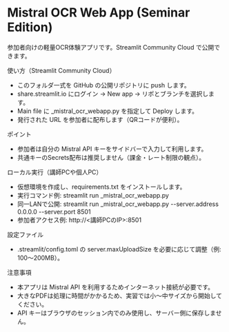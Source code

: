 # Mistral OCR Web App (Seminar Edition)

参加者向けの軽量OCR体験アプリです。Streamlit Community Cloud で公開できます。

使い方（Streamlit Community Cloud）
- このフォルダ一式を GitHub の公開リポジトリに push します。
- share.streamlit.io にログイン → New app → リポとブランチを選択します。
- Main file に _mistral_ocr_webapp.py を指定して Deploy します。
- 発行された URL を参加者に配布します（QRコードが便利）。

ポイント
- 参加者は自分の Mistral API キーをサイドバーで入力して利用します。
- 共通キーのSecrets配布は推奨しません（課金・レート制限の観点）。

ローカル実行（講師PCや個人PC）
- 仮想環境を作成し、requirements.txt をインストールします。
- 実行コマンド例: streamlit run _mistral_ocr_webapp.py
- 同一LANで公開: streamlit run _mistral_ocr_webapp.py --server.address 0.0.0.0 --server.port 8501
- 参加者アクセス例: http://<講師PCのIP>:8501

設定ファイル
- .streamlit/config.toml の server.maxUploadSize を必要に応じて調整（例: 100〜200MB）。

注意事項
- 本アプリは Mistral API を利用するためインターネット接続が必要です。
- 大きなPDFは処理に時間がかかるため、実習では小〜中サイズから開始してください。
- API キーはブラウザのセッション内でのみ使用し、サーバー側に保存しません。

